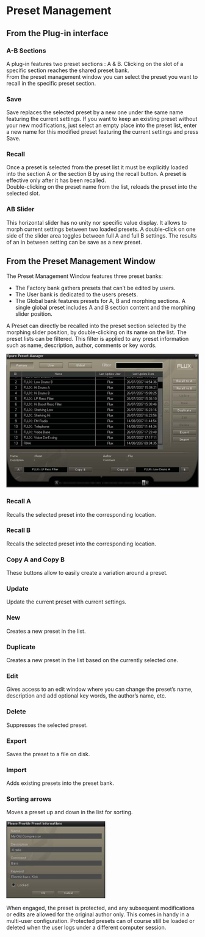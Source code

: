 # Preset Management

## From the Plug-in interface


### A-B Sections
A plug-in features two preset sections : A & B. Clicking on the slot of a specific section reaches the shared preset bank.  
From the preset management window you can select the preset you want to recall in the specific preset section.

### Save
Save replaces the selected preset by a new one under the same name featuring the current settings. If you want to
keep an existing preset without your new modifications, just select an empty place into the preset list, enter a new
name for this modified preset featuring the current settings and press Save.

### Recall
Once a preset is selected from the preset list it must be explicitly loaded into the section A or the section B by using
the recall button. A preset is effective only after it has been recalled.  
Double-clicking on the preset name from the list, reloads the preset into the selected slot.

### AB Slider
This horizontal slider has no unity nor specific value display. It allows to morph current settings between two loaded
presets. A double-click on one side of the slider area toggles between full A and full B settings. The results of an in
between setting can be save as a new preset.

## From the Preset Management Window
The Preset Management Window features three preset banks:

- The Factory bank gathers presets that can’t be edited by users.
- The User bank is dedicated to the users presets.
- The Global bank features presets for A, B and morphing sections. A single global preset includes A and B section
content and the morphing slider position.

A Preset can directly be recalled into the preset section selected by the morphing slider position, by double-clicking
on its name on the list. The preset lists can be filtered. This filter is applied to any preset information such as name,
description, author, comments or key words.

![](include/verb_session_09.PNG)

### Recall A
Recalls the selected preset into the corresponding location.

### Recall B
Recalls the selected preset into the corresponding location.

### Copy A and Copy B
These buttons allow to easily create a variation around a preset.

### Update
Update the current preset with current settings.

### New
Creates a new preset in the list.

### Duplicate
Creates a new preset in the list based on the currently selected one.

### Edit
Gives access to an edit window where you can change the preset’s name, description and add optional key words, the
author’s name, etc.

### Delete
Suppresses the selected preset.

### Export
Saves the preset to a file on disk.

### Import
Adds existing presets into the preset bank.

### Sorting arrows
Moves a preset up and down in the list for sorting.

![](include/verb_session_10.PNG)

When engaged, the preset is protected, and any subsequent modifications or edits are allowed for the original author 
only. This comes in handy in a multi-user configuration. Protected presets can of course still be loaded or deleted when 
the user logs under a different computer session.
